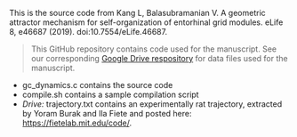 This is the source code from Kang L, Balasubramanian V. A geometric attractor mechanism for self-organization of entorhinal grid modules. eLife 8, e46687 (2019). doi:10.7554/eLife.46687. 

> This GitHub repository contains code used for the manuscript. See our corresponding [Google Drive respository](https://drive.google.com/drive/folders/1TF9FIyp5DXVFqlpFIC_PlJckuJgUu9mK?usp=sharing) for data files used for the manuscript.

- gc_dynamics.c contains the source code
- compile.sh contains a sample compilation script
- _Drive:_ trajectory.txt contains an experimentally rat trajectory, extracted by Yoram Burak and Ila Fiete and posted here: https://fietelab.mit.edu/code/.
